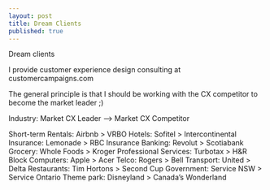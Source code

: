 ```yaml
---
layout: post
title: Dream Clients
published: true
---
```


Dream clients

I provide customer experience design consulting at customercampaigns.com

The general principle is that I should be working with the CX competitor to become the market leader ;)

Industry: Market CX Leader —> Market CX Competitor

Short-term Rentals: 		Airbnb > VRBO
Hotels: 					Sofitel > Intercontinental
Insurance: 					Lemonade > RBC Insurance
Banking: 					Revolut > Scotiabank
Grocery: 					Whole Foods > Kroger
Professional Services:  	Turbotax > H&R Block
Computers: 					Apple > Acer
Telco: 						Rogers > Bell
Transport: 					United > Delta
Restaurants: 				Tim Hortons > Second Cup
Government: 				Service NSW > Service Ontario
Theme park: 				Disneyland > Canada’s Wonderland